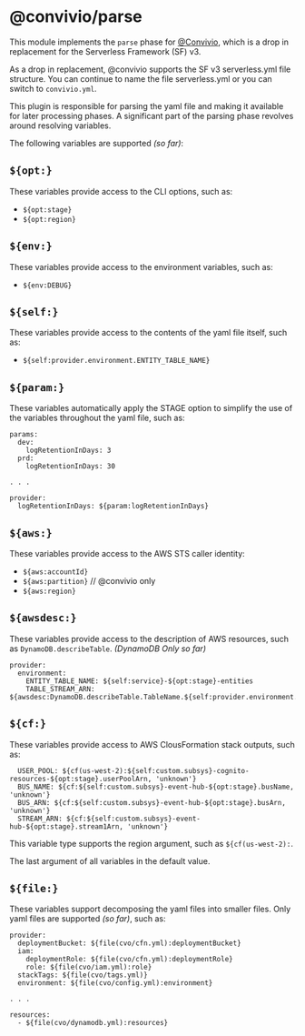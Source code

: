 # @convivio/parse

This module implements the ```parse``` phase for [@Convivio](https://github.com/jgilbert01/convivio), which is a drop in replacement for the Serverless Framework (SF) v3.

As a drop in replacement, @convivio supports the SF v3 serverless.yml file structure. You can continue to name the file serverless.yml or you can switch to `convivio.yml`.

This plugin is responsible for parsing the yaml file and making it available for later processing phases. A significant part of the parsing phase revolves around resolving variables.

The following variables are supported _(so far)_:

## `${opt:}`
These variables provide access to the CLI options, such as:

* `${opt:stage}`
* `${opt:region}`

## `${env:}`
These variables provide access to the environment variables, such as:

* `${env:DEBUG}`

## `${self:}`
These variables provide access to the contents of the yaml file itself, such as:

* `${self:provider.environment.ENTITY_TABLE_NAME}`

## `${param:}`
These variables automatically apply the STAGE option to simplify the use of the variables throughout the yaml file, such as:

```
params:
  dev:
    logRetentionInDays: 3
  prd:
    logRetentionInDays: 30
 
. . .

provider:
  logRetentionInDays: ${param:logRetentionInDays}

```

## `${aws:}`
These variables provide access to the AWS STS caller identity:

* `${aws:accountId}`
* `${aws:partition}` // @convivio only
* `${aws:region}`

## `${awsdesc:}`

These variables provide access to the description of AWS resources, such as `DynamoDB.describeTable`. _(DynamoDB Only so far)_

```
provider:
  environment:
    ENTITY_TABLE_NAME: ${self:service}-${opt:stage}-entities
    TABLE_STREAM_ARN: ${awsdesc:DynamoDB.describeTable.TableName.${self:provider.environment.ENTITY_TABLE_NAME}.Table.LatestStreamArn}
```

## `${cf:}`
These variables provide access to AWS ClousFormation stack outputs, such as:

```
  USER_POOL: ${cf(us-west-2):${self:custom.subsys}-cognito-resources-${opt:stage}.userPoolArn, 'unknown'}
  BUS_NAME: ${cf:${self:custom.subsys}-event-hub-${opt:stage}.busName, 'unknown'}
  BUS_ARN: ${cf:${self:custom.subsys}-event-hub-${opt:stage}.busArn, 'unknown'}
  STREAM_ARN: ${cf:${self:custom.subsys}-event-hub-${opt:stage}.stream1Arn, 'unknown'}
```

This variable type supports the region argument, such as `${cf(us-west-2):`.

The last argument of all variables in the default value.

## `${file:}`
These variables support decomposing the yaml files into smaller files.
Only yaml files are supported _(so far)_, such as:

```
provider:
  deploymentBucket: ${file(cvo/cfn.yml):deploymentBucket}
  iam:
    deploymentRole: ${file(cvo/cfn.yml):deploymentRole}
    role: ${file(cvo/iam.yml):role}
  stackTags: ${file(cvo/tags.yml)}
  environment: ${file(cvo/config.yml):environment}

. . .

resources:
  - ${file(cvo/dynamodb.yml):resources}
```
